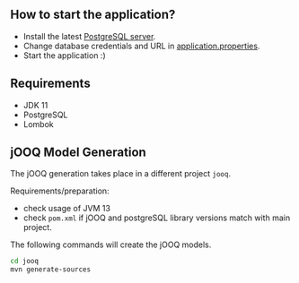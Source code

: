 ## How to start the application?
* Install the latest [PostgreSQL server](https://www.postgresql.org/download/).
* Change database credentials and URL in [application.properties](src/main/resources/application.properties).
* Start the application :)

## Requirements

* JDK 11
* PostgreSQL
* Lombok

## jOOQ Model Generation

The jOOQ generation takes place in a different project `jooq`.

Requirements/preparation:
* check usage of JVM 13
* check `pom.xml` if jOOQ and postgreSQL library versions match with main project.

The following commands will create the jOOQ models.
```bash
cd jooq
mvn generate-sources
```